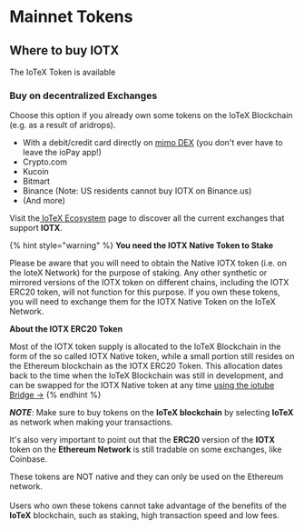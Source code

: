 # Mainnet Tokens

## Where to buy IOTX <a href="#where-to-buy-iotx" id="where-to-buy-iotx"></a>

The IoTeX Token is available&#x20;

### Buy on decentralized Exchanges <a href="#to-buy-native-iotx" id="to-buy-native-iotx"></a>

Choose this option if you already own some tokens on the IoTeX Blockchain (e.g. as a result of aridrops).&#x20;



* With a debit/credit card directly on [mimo DEX](https://mimo.exchange/?ref=iotex.io#/creditcard) (you don't ever have to leave the ioPay app!)
* Crypto.com
* Kucoin
* Bitmart
* Binance (Note: US residents cannot buy IOTX on Binance.us)
* (And more)

Visit the[ IoTeX Ecosystem](https://ecosystem.iotex.io/?tag=Exchange,Wallet) page to discover all the current exchanges that support **IOTX**.&#x20;

{% hint style="warning" %}
**You need the IOTX Native Token to Stake**

Please be aware that you will need to obtain the Native IOTX token (i.e. on the IoteX Network) for the purpose of staking. Any other synthetic or mirrored versions of the IOTX token on different chains, including the IOTX ERC20 token, will not function for this purpose. If you own these tokens, you will need to exchange them for the IOTX Native Token on the IoTeX Network.

**About the IOTX ERC20 Token**

Most of the IOTX token supply is allocated to the IoTeX Blockchain in the form of the so called IOTX Native token, while a small portion still resides on the Ethereum blockchain as the IOTX ERC20 Token. This allocation dates back to the time when the IoTeX Blockchain was still in development, and can be swapped for the IOTX Native token at any time [using the iotube Bridge ->](https://iotube.org)
{% endhint %}

_**NOTE**_: Make sure to buy tokens on the **IoTeX blockchain** by selecting **IoTeX** as network when making your transactions.&#x20;

It's also very important to point out that the **ERC20** version of the **IOTX** token on the **Ethereum Network** is still tradable on some exchanges, like Coinbase.&#x20;

These tokens are NOT native and they can only be used on the Ethereum network.\
\
Users who own these tokens cannot take advantage of the benefits of the **IoTeX** blockchain, such as staking, high transaction speed and low fees.

####
